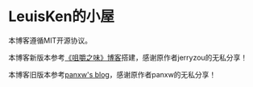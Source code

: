 LeuisKen的小屋
===========

本博客遵循MIT开源协议。

本博客新版本参考[《咀嚼之味》博客](http://jerryzou.com)搭建，感谢原作者jerryzou的无私分享！

本博客旧版本参考[panxw's blog](http://www.panxw.com)，感谢原作者panxw的无私分享！
